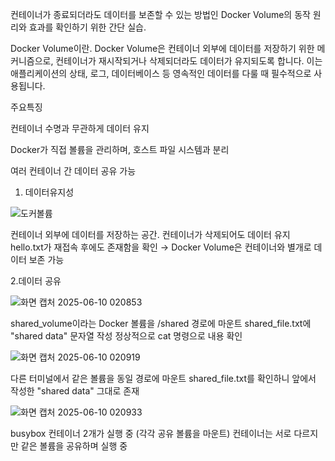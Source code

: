 
컨테이너가 종료되더라도 데이터를 보존할 수 있는 방법인 Docker Volume의 동작 원리와 효과를 확인하기 위한 간단 실습.

Docker Volume이란.
Docker Volume은 컨테이너 외부에 데이터를 저장하기 위한 메커니즘으로, 컨테이너가 재시작되거나 삭제되더라도 데이터가 유지되도록 합니다.
이는 애플리케이션의 상태, 로그, 데이터베이스 등 영속적인 데이터를 다룰 때 필수적으로 사용됩니다.

주요특징

컨테이너 수명과 무관하게 데이터 유지

Docker가 직접 볼륨을 관리하며, 호스트 파일 시스템과 분리

여러 컨테이너 간 데이터 공유 가능


1. 데이터유지성


![도커볼륨](https://github.com/user-attachments/assets/dbd6de89-be9c-4f8d-ba16-e24f4dcc1a8d)

컨테이너 외부에 데이터를 저장하는 공간. 컨테이너가 삭제되어도 데이터 유지
hello.txt가 재접속 후에도 존재함을 확인 → Docker Volume은 컨테이너와 별개로 데이터 보존 가능


2.데이터 공유

![화면 캡처 2025-06-10 020853](https://github.com/user-attachments/assets/7adfc63d-f0c5-4460-9de2-95cd19c762f7)

shared_volume이라는 Docker 볼륨을 /shared 경로에 마운트
shared_file.txt에 "shared data" 문자열 작성
정상적으로 cat 명령으로 내용 확인

![화면 캡처 2025-06-10 020919](https://github.com/user-attachments/assets/888f5e74-c98d-4c03-ac52-90aaf7f6f276)

다른 터미널에서 같은 볼륨을 동일 경로에 마운트
shared_file.txt를 확인하니 앞에서 작성한 "shared data" 그대로 존재

![화면 캡처 2025-06-10 020933](https://github.com/user-attachments/assets/541afd74-c4a9-4bcb-b1a5-e3eb355f299e)

busybox 컨테이너 2개가 실행 중 (각각 공유 볼륨을 마운트)
컨테이너는 서로 다르지만 같은 볼륨을 공유하며 실행 중


